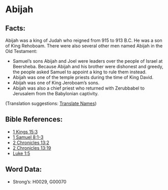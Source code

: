 # Abijah

## Facts:

Abijah was a king of Judah who reigned from 915 to 913 B.C. He was a son of King Rehoboam. There were also several other men named Abijah in the Old Testament:

* Samuel’s sons Abijah and Joel were leaders over the people of Israel at Beersheba. Because Abijah and his brother were dishonest and greedy, the people asked Samuel to appoint a king to rule them instead.
* Abijah was one of the temple priests during the time of King David.
* Abijah was one of King Jeroboam’s sons.
* Abijah was also a chief priest who returned with Zerubbabel to Jerusalem from the Babylonian captivity.

(Translation suggestions: [Translate Names](rc://en/ta/man/translate/translate-names))

## Bible References:

* [1 Kings 15:3](rc://en/tn/help/1ki/15/03)
* [1 Samuel 8:1-3](rc://en/tn/help/1sa/08/01)
* [2 Chronicles 13:2](rc://en/tn/help/2ch/13/02)
* [2 Chronicles 13:19](rc://en/tn/help/2ch/13/19)
* [Luke 1:5](rc://en/tn/help/luk/01/05)

## Word Data:

* Strong’s: H0029, G00070
